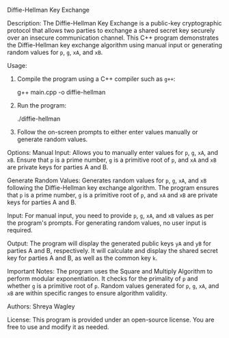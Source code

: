 Diffie-Hellman Key Exchange
 
Description:
The Diffie-Hellman Key Exchange is a public-key cryptographic protocol that allows two parties to exchange a shared secret key securely over an insecure communication channel. This C++ program demonstrates the Diffie-Hellman key exchange algorithm using manual input or generating random values for `p`, `g`, `xA`, and `xB`.

Usage:
1. Compile the program using a C++ compiler such as `g++`:

   g++ main.cpp -o diffie-hellman

2. Run the program:

   ./diffie-hellman

3. Follow the on-screen prompts to either enter values manually or generate random values.

Options:
Manual Input: Allows you to manually enter values for `p`, `g`, `xA`, and `xB`. Ensure that `p` is a prime number, `g` is a primitive root of `p`, and `xA` and `xB` are private keys for parties A and B.

Generate Random Values: Generates random values for `p`, `g`, `xA`, and `xB` following the Diffie-Hellman key exchange algorithm. The program ensures that `p` is a prime number, `g` is a primitive root of `p`, and `xA` and `xB` are private keys for parties A and B.

Input:
For manual input, you need to provide `p`, `g`, `xA`, and `xB` values as per the program's prompts.
For generating random values, no user input is required.

Output:
The program will display the generated public keys `yA` and `yB` for parties A and B, respectively.
It will calculate and display the shared secret key for parties A and B, as well as the common key `k`.

Important Notes:
The program uses the Square and Multiply Algorithm to perform modular exponentiation.
It checks for the primality of `p` and whether `g` is a primitive root of `p`.
Random values generated for `p`, `g`, `xA`, and `xB` are within specific ranges to ensure algorithm validity.

Authors:
Shreya Wagley

License:
This program is provided under an open-source license. You are free to use and modify it as needed.

